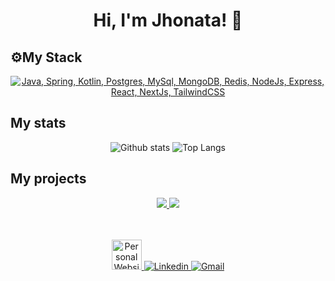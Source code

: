 <h1 align="center">Hi, I'm Jhonata! 👋</h1>

## ⚙My Stack
<p align="center">
  <a href="#">
    <img src="https://skillicons.dev/icons?i=java,spring,kotlin,postgres,mysql,mongo,redis,nodejs,express,react,next,tailwind" alt="Java, Spring, Kotlin, Postgres, MySql, MongoDB, Redis, NodeJs, Express, React, NextJs, TailwindCSS">
  </a>
</p>

## My stats
<div align="center">
  <img src="https://github-readme-stats.vercel.app/api?username=jhonatademuner&theme=discord_old_blurple&show_icons=true&hide_rank=true&custom_title=Stats&count_private=true&hide_border=true&hide=issues&line_height=24&bg_color=0d111700" alt="Github stats" />
  <img src="https://github-readme-stats.vercel.app/api/top-langs/?username=jhonatademuner&layout=compact&theme=discord_old_blurple&count_private=true&hide_border=true&bg_color=0d1117" alt="Top Langs">
</div>

## My projects
<div align="center">
  <a href="https://github.com/jhonatademuner/localif">
    <img src="https://github-readme-stats.vercel.app/api/pin/?username=jhonatademuner&theme=discord_old_blurple&bg_color=0d111700&border_color=7289da50&repo=localif"/>
  </a>
  <a href="https://jhonatademuner.github.io/sort-comparison">
    <img src="https://github-readme-stats.vercel.app/api/pin/?username=jhonatademuner&theme=discord_old_blurple&bg_color=0d111700&border_color=7289da50&repo=sort-comparison"/>
  </a>
</div>

<br/>
<br/>

<p align="center">
  <a href="#" >
    <img src="https://github.com/user-attachments/assets/9e536544-e74a-46f2-9366-413b0cf3f4e4" alt="Personal Website" height="48px" >
  </a>
  <a href="https://www.linkedin.com/in/jhonatademuner/">
    <img src="https://skillicons.dev/icons?i=linkedin" alt="Linkedin">
  </a>
  <a href="mailto:jhonata.demuner@gmail.com">
    <img src="https://skillicons.dev/icons?i=gmail" alt="Gmail">
  </a>
</p>

